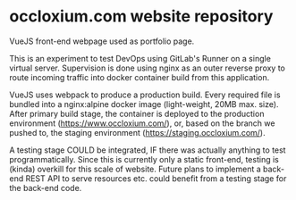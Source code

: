 # occloxium.com website repository

VueJS front-end webpage used as portfolio page.

This is an experiment to test DevOps using GitLab's Runner on a single virtual server. Supervision is done using nginx as an outer reverse proxy to route incoming traffic into docker container build from this application. 

VueJS uses webpack to produce a production build. Every required file is bundled into a nginx:alpine docker image (light-weight, 20MB max. size). After primary build stage, the container is deployed to the production environment (<https://www.occloxium.com/>), or, based on the branch we pushed to, the staging environment (<https://staging.occloxium.com/>).

A testing stage COULD be integrated, IF there was actually anything to test programmatically. Since this is currently only a static front-end, testing is (kinda) overkill for this scale of website. Future plans to implement a back-end REST API to serve resources etc. could benefit from a testing stage for the back-end code. 
